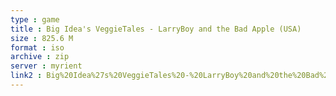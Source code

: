 ```yaml
---
type : game
title : Big Idea's VeggieTales - LarryBoy and the Bad Apple (USA)
size : 825.6 M
format : iso
archive : zip
server : myrient
link2 : Big%20Idea%27s%20VeggieTales%20-%20LarryBoy%20and%20the%20Bad%20Apple%20%28USA%29
---
```

